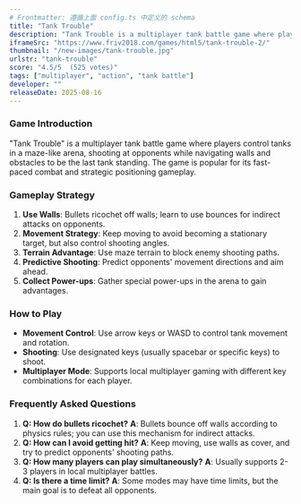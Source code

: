 ```yaml
---
# Frontmatter: 遵循上面 config.ts 中定义的 schema
title: "Tank Trouble"
description: "Tank Trouble is a multiplayer tank battle game where players control tanks in a maze-like arena, shooting at opponents while navigating walls and obstacles to be the last tank standing."
iframeSrc: "https://www.friv2018.com/games/html5/tank-trouble-2/"
thumbnail: "/new-images/tank-trouble.jpg"
urlstr: "tank-trouble"
score: "4.5/5  (525 votes)"
tags: ["multiplayer", "action", "tank battle"]
developer: ""
releaseDate: 2025-08-16
---
```




### Game Introduction

"Tank Trouble" is a multiplayer tank battle game where players control tanks in a maze-like arena, shooting at opponents while navigating walls and obstacles to be the last tank standing. The game is popular for its fast-paced combat and strategic positioning gameplay.

### Gameplay Strategy

1.  **Use Walls**: Bullets ricochet off walls; learn to use bounces for indirect attacks on opponents.
2.  **Movement Strategy**: Keep moving to avoid becoming a stationary target, but also control shooting angles.
3.  **Terrain Advantage**: Use maze terrain to block enemy shooting paths.
4.  **Predictive Shooting**: Predict opponents' movement directions and aim ahead.
5.  **Collect Power-ups**: Gather special power-ups in the arena to gain advantages.

### How to Play

*   **Movement Control**: Use arrow keys or WASD to control tank movement and rotation.
*   **Shooting**: Use designated keys (usually spacebar or specific keys) to shoot.
*   **Multiplayer Mode**: Supports local multiplayer gaming with different key combinations for each player.

### Frequently Asked Questions

1.  **Q: How do bullets ricochet?**
    **A**: Bullets bounce off walls according to physics rules; you can use this mechanism for indirect attacks.
2.  **Q: How can I avoid getting hit?**
    **A**: Keep moving, use walls as cover, and try to predict opponents' shooting paths.
3.  **Q: How many players can play simultaneously?**
    **A**: Usually supports 2-3 players in local multiplayer battles.
4.  **Q: Is there a time limit?**
    **A**: Some modes may have time limits, but the main goal is to defeat all opponents.